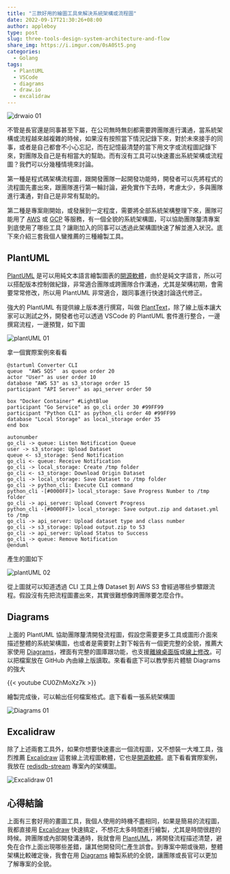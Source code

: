 ```yaml
---
title: "三款好用的繪圖工具來解決系統架構或流程圖"
date: 2022-09-17T21:30:26+08:00
author: appleboy
type: post
slug: three-tools-design-system-architecture-and-flow
share_img: https://i.imgur.com/0sA0St5.png
categories:
  - Golang
tags:
  - PlantUML
  - VSCode
  - diagrams
  - draw.io
  - excalidraw
---
```


![drwaio 01](https://i.imgur.com/0sA0St5.png)

不管是長官還是同事甚至下屬，在公司無時無刻都需要跨團隊進行溝通，當系統架構或流程越來越複雜的時候，如果沒有按照當下情況記錄下來，對於未來接手的同事，或者是自己都會不小心忘記，而在記憶最清楚的當下用文字或流程圖記錄下來，對團隊及自己是有相當大的幫助。而有沒有工具可以快速畫出系統架構或流程圖？我們可以分幾種情境來討論。

<!--more-->

第一種是程式碼架構流程圖，跟開發團隊一起開發功能時，開發者可以先將程式的流程圖先畫出來，跟團隊進行第一輪討論，避免實作下去時，考慮太少，多與團隊進行溝通，對自己是非常有幫助的。

第二種是專案剛開始，或發展到一定程度，需要將全部系統架構整理下來，團隊可能用了 [AWS](https://aws.amazon.com/) 或 [GCP](https://cloud.google.com/) 等服務，有一個全貌的系統架構圖，可以協助團隊釐清專案到底使用了哪些工具？讓剛加入的同事可以透過此架構圖快速了解並進入狀況。底下來介紹三套我個人蠻推薦的三種繪製工具。

## PlantUML

[PlantUML](https://plantuml.com/) 是可以用純文本語言繪製圖表的[開源軟體](https://github.com/plantuml/plantuml)，由於是純文字語言，所以可以搭配版本控制做紀錄，非常適合團隊或跨團隊合作溝通，尤其是架構初期，會需要常常修改，所以用 PlantUML 非常適合，跟同事進行快速討論迭代修正。

強大的 PlantUML 有提供線上版本進行撰寫，叫做 [PlantText](https://www.planttext.com/)，除了線上版本讓大家可以測試之外，開發者也可以透過 VSCode 的 PlantUML 套件進行整合，一邊撰寫流程，一邊預覽，如下圖

![plantUML 01](https://i.imgur.com/9ecP8fn.png)

拿一個實際案例來看看

```plantuml
@startuml Converter CLI
queue  "AWS SQS"  as queue order 20
actor "User" as user order 10
database "AWS S3" as s3_storage order 15
participant "API Server" as api_server order 50

box "Docker Container" #LightBlue
participant "Go Service" as go_cli order 30 #99FF99
participant "Python CLI" as python_cli order 40 #99FF99
database "Local Storage" as local_storage order 35
end box

autonumber
go_cli -> queue: Listen Notification Queue
user -> s3_storage: Upload Dataset
queue <- s3_storage: Send Notification
go_cli <- queue: Receive Notification
go_cli -> local_storage: Create /tmp folder
go_cli <- s3_storage: Download Origin Dataset
go_cli -> local_storage: Save Dataset to /tmp folder
go_cli -> python_cli: Execute CLI command
python_cli -[#0000FF]> local_storage: Save Progress Number to /tmp folder
go_cli -> api_server: Upload Convert Progress
python_cli -[#0000FF]> local_storage: Save output.zip and dataset.yml to /tmp
go_cli -> api_server: Upload dataset type and class number
go_cli -> s3_storage: Upload output.zip to S3
go_cli -> api_server: Upload Status to Success
go_cli -> queue: Remove Notification
@enduml
```

產生的圖如下

![plantUML 02](https://i.imgur.com/4eHaFIR.png)

從上圖就可以知道透過 CLI 工具上傳 Dataset 到 AWS S3 會經過哪些步驟跟流程。假設沒有先把流程圖畫出來，其實很難想像跨團隊要怎麼合作。

## Diagrams

上面的 PlantUML 協助團隊釐清開發流程圖，假設您需要更多工具或圖形介面來描述整體的系統架構圖，也或者是需要對上對下報告有一個更完整的全貌，推薦大家使用 [Diagrams](https://www.diagrams.net/)，裡面有完整的圖庫跟功能，也支援[離線桌面版](https://github.com/jgraph/drawio-desktop)或[線上修改](https://app.diagrams.net/)。可以把檔案放在 GitHub 內由線上版讀取。來看看底下可以教學影片體驗 Diagrams 的強大

{{< youtube CU0ZhMoXz7k >}}

繪製完成後，可以輸出任何檔案格式。底下看看一張系統架構圖

![Diagrams 01](https://i.imgur.com/nOQEvk9.png)

## Excalidraw

除了上述兩套工具外，如果你想要快速畫出一個流程圖，又不想裝一大堆工具，強烈推薦 [Excalidraw](https://excalidraw.com/) 這套線上流程圖軟體，它也是[開源軟體](https://github.com/excalidraw/excalidraw)。底下看看實際案例，我放在 [redisdb-stream](https://github.com/golang-queue/redisdb-stream) 專案內的架構圖。

![Excalidraw 01](https://i.imgur.com/vy3tzXU.png)

## 心得結論

上面有三套好用的畫圖工具，我個人使用的時機不盡相同，如果是簡易的流程圖，我都直接用 [Excalidraw](https://excalidraw.com/) 快速搞定，不想花太多時間進行繪製，尤其是時間很趕的時候。跨團隊或內部開發溝通時，我就會用 [PlantUML](https://plantuml.com/)，將開發流程描述清楚，避免在合作上面出現哪些差錯，讓其他開發同仁產生誤會。到專案中期或後期，整體架構比較確定後，我會在用 [Diagrams](https://www.diagrams.net/) 繪製系統的全貌，讓團隊或長官可以更加了解專案的全貌。
